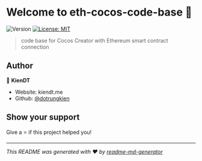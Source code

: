 # Welcome to eth-cocos-code-base 👋

![Version](https://img.shields.io/badge/version-1.0.0-blue.svg?cacheSeconds=2592000)
[![License: MIT](https://img.shields.io/badge/License-MIT-yellow.svg)](#)

> code base for Cocos Creator with Ethereum smart contract connection

## Author

👤 **KienDT**

- Website: kiendt.me
- Github: [@dotrungkien](https://github.com/dotrungkien)

## Show your support

Give a ⭐️ if this project helped you!

---

_This README was generated with ❤️ by [readme-md-generator](https://github.com/kefranabg/readme-md-generator)_
